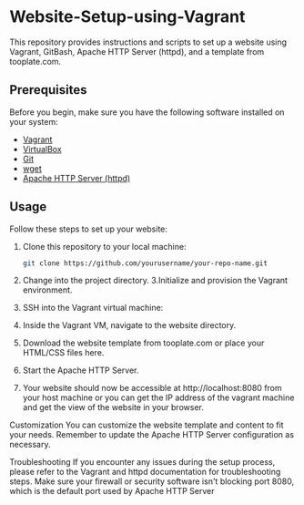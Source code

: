 # Website-Setup-using-Vagrant

This repository provides instructions and scripts to set up a website using Vagrant, GitBash, Apache HTTP Server (httpd), and a template from tooplate.com.

## Prerequisites

Before you begin, make sure you have the following software installed on your system:

- [Vagrant](https://www.vagrantup.com/downloads)
- [VirtualBox](https://www.virtualbox.org/)
- [Git](https://git-scm.com/downloads)
- [wget](https://www.gnu.org/software/wget/)
- [Apache HTTP Server (httpd)](https://httpd.apache.org/download.cgi)

## Usage

Follow these steps to set up your website:

1. Clone this repository to your local machine:

   ```bash
   git clone https://github.com/yourusername/your-repo-name.git
2. Change into the project directory.
3.Initialize and provision the Vagrant environment.
4. SSH into the Vagrant virtual machine:
5. Inside the Vagrant VM, navigate to the website directory.
6. Download the website template from tooplate.com or place your HTML/CSS files here.
7. Start the Apache HTTP Server.
8. Your website should now be accessible at http://localhost:8080 from your host machine or you can get the IP address of the vagrant machine and get the view of the website in your browser.


Customization
You can customize the website template and content to fit your needs. Remember to update the Apache HTTP Server configuration as necessary.

Troubleshooting
If you encounter any issues during the setup process, please refer to the Vagrant and httpd documentation for troubleshooting steps.
Make sure your firewall or security software isn't blocking port 8080, which is the default port used by Apache HTTP Server
